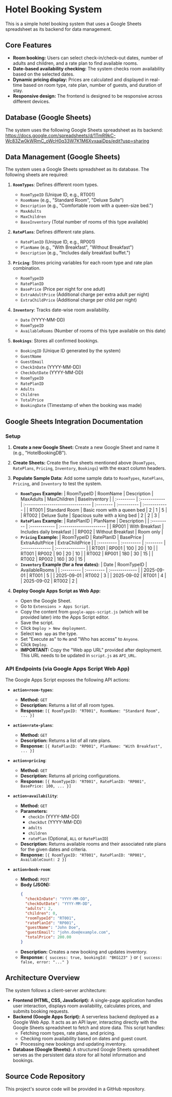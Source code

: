 # Hotel Booking System

This is a simple hotel booking system that uses a Google Sheets spreadsheet as its backend for data management.

## Core Features

*   **Room booking:** Users can select check-in/check-out dates, number of adults and children, and a rate plan to find available rooms.
*   **Date-based availability checking:** The system checks room availability based on the selected dates.
*   **Dynamic pricing display:** Prices are calculated and displayed in real-time based on room type, rate plan, number of guests, and duration of stay.
*   **Responsive design:** The frontend is designed to be responsive across different devices.

## Database (Google Sheets)

The system uses the following Google Sheets spreadsheet as its backend:  
https://docs.google.com/spreadsheets/d/1TmR9kC-Wc83Zw0kWRmC_oWcH0q33W7K1M6XvxaaiDps/edit?usp=sharing

## Data Management (Google Sheets)

The system uses a Google Sheets spreadsheet as its database. The following sheets are required:

1.  **`RoomTypes`**: Defines different room types.
    *   `RoomTypeID` (Unique ID, e.g., RT001)
    *   `RoomName` (e.g., "Standard Room", "Deluxe Suite")
    *   `Description` (e.g., "Comfortable room with a queen-size bed.")
    *   `MaxAdults`
    *   `MaxChildren`
    *   `BaseInventory` (Total number of rooms of this type available)

2.  **`RatePlans`**: Defines different rate plans.
    *   `RatePlanID` (Unique ID, e.g., RP001)
    *   `PlanName` (e.g., "With Breakfast", "Without Breakfast")
    *   `Description` (e.g., "Includes daily breakfast buffet.")

3.  **`Pricing`**: Stores pricing variables for each room type and rate plan combination.
    *   `RoomTypeID`
    *   `RatePlanID`
    *   `BasePrice` (Price per night for one adult)
    *   `ExtraAdultPrice` (Additional charge per extra adult per night)
    *   `ExtraChildPrice` (Additional charge per child per night)

4.  **`Inventory`**: Tracks date-wise room availability.
    *   `Date` (YYYY-MM-DD)
    *   `RoomTypeID`
    *   `AvailableRooms` (Number of rooms of this type available on this date)

5.  **`Bookings`**: Stores all confirmed bookings.
    *   `BookingID` (Unique ID generated by the system)
    *   `GuestName`
    *   `GuestEmail`
    *   `CheckInDate` (YYYY-MM-DD)
    *   `CheckOutDate` (YYYY-MM-DD)
    *   `RoomTypeID`
    *   `RatePlanID`
    *   `Adults`
    *   `Children`
    *   `TotalPrice`
    *   `BookingDate` (Timestamp of when the booking was made)

## Google Sheets Integration Documentation

### Setup

1.  **Create a new Google Sheet:** Create a new Google Sheet and name it (e.g., "HotelBookingDB").
2.  **Create Sheets:** Create the five sheets mentioned above (`RoomTypes`, `RatePlans`, `Pricing`, `Inventory`, `Bookings`) with the exact column headers.
3.  **Populate Sample Data:** Add some sample data to `RoomTypes`, `RatePlans`, `Pricing`, and `Inventory` to test the system.
    *   **`RoomTypes` Example:**
        | RoomTypeID | RoomName      | Description                       | MaxAdults | MaxChildren | BaseInventory |
        | :--------- | :------------ | :-------------------------------- | :-------- | :---------- | :------------ |
        | RT001      | Standard Room | Basic room with a queen bed       | 2         | 1           | 5             |
        | RT002      | Deluxe Suite  | Spacious suite with a king bed    | 2         | 2           | 3             |
    *   **`RatePlans` Example:**
        | RatePlanID | PlanName      | Description             |
        | :--------- | :------------ | :---------------------- |
        | RP001      | With Breakfast | Includes daily breakfast |
        | RP002      | Without Breakfast | Room only             |
    *   **`Pricing` Example:**
        | RoomTypeID | RatePlanID | BasePrice | ExtraAdultPrice | ExtraChildPrice |
        | :--------- | :--------- | :-------- | :-------------- | :-------------- |
        | RT001      | RP001      | 100       | 20              | 10              |
        | RT001      | RP002      | 90        | 20              | 10              |
        | RT002      | RP001      | 180       | 30              | 15              |
        | RT002      | RP002      | 160       | 30              | 15              |
    *   **`Inventory` Example (for a few dates):**
        | Date       | RoomTypeID | AvailableRooms |
        | :--------- | :--------- | :------------- |
        | 2025-09-01 | RT001      | 5              |
        | 2025-09-01 | RT002      | 3              |
        | 2025-09-02 | RT001      | 4              |
        | 2025-09-02 | RT002      | 2              |

4.  **Deploy Google Apps Script as Web App:**
    *   Open the Google Sheet.
    *   Go to `Extensions > Apps Script`.
    *   Copy the content from `google-apps-script.js` (which will be provided later) into the Apps Script editor.
    *   Save the script.
    *   Click `Deploy > New deployment`.
    *   Select `Web app` as the type.
    *   Set "Execute as" to `Me` and "Who has access" to `Anyone`.
    *   Click `Deploy`.
    *   **IMPORTANT:** Copy the "Web app URL" provided after deployment. This URL needs to be updated in `script.js` as `API_URL`.

### API Endpoints (via Google Apps Script Web App)

The Google Apps Script exposes the following API actions:

*   **`action=room-types`**:
    *   **Method:** `GET`
    *   **Description:** Returns a list of all room types.
    *   **Response:** `[{ RoomTypeID: "RT001", RoomName: "Standard Room", ... }]`

*   **`action=rate-plans`**:
    *   **Method:** `GET`
    *   **Description:** Returns a list of all rate plans.
    *   **Response:** `[{ RatePlanID: "RP001", PlanName: "With Breakfast", ... }]`

*   **`action=pricing`**:
    *   **Method:** `GET`
    *   **Description:** Returns all pricing configurations.
    *   **Response:** `[{ RoomTypeID: "RT001", RatePlanID: "RP001", BasePrice: 100, ... }]`

*   **`action=availability`**:
    *   **Method:** `GET`
    *   **Parameters:**
        *   `checkIn` (YYYY-MM-DD)
        *   `checkOut` (YYYY-MM-DD)
        *   `adults`
        *   `children`
        *   `ratePlan` (Optional, `ALL` or `RatePlanID`)
    *   **Description:** Returns available rooms and their associated rate plans for the given dates and criteria.
    *   **Response:** `[{ RoomTypeID: "RT001", RatePlanID: "RP001", AvailableCount: 2 }]`

*   **`action=book-room`**:
    *   **Method:** `POST`
    *   **Body (JSON):**
        ```json
        {
          "checkInDate": "YYYY-MM-DD",
          "checkOutDate": "YYYY-MM-DD",
          "adults": 2,
          "children": 0,
          "roomTypeId": "RT001",
          "ratePlanId": "RP001",
          "guestName": "John Doe",
          "guestEmail": "john.doe@example.com",
          "totalPrice": 200.00
        }
        ```
    *   **Description:** Creates a new booking and updates inventory.
    *   **Response:** `{ success: true, bookingId: "BKG123" }` or `{ success: false, error: "..." }`

## Architecture Overview

The system follows a client-server architecture:

*   **Frontend (HTML, CSS, JavaScript):** A single-page application handles user interaction, displays room availability, calculates prices, and submits booking requests.
*   **Backend (Google Apps Script):** A serverless backend deployed as a Google Web App. It acts as an API layer, interacting directly with the Google Sheets spreadsheet to fetch and store data. This script handles:
    *   Fetching room types, rate plans, and pricing.
    *   Checking room availability based on dates and guest count.
    *   Processing new bookings and updating inventory.
*   **Database (Google Sheets):** A structured Google Sheets spreadsheet serves as the persistent data store for all hotel information and bookings.


## Source Code Repository

This project's source code will be provided in a GitHub repository.





